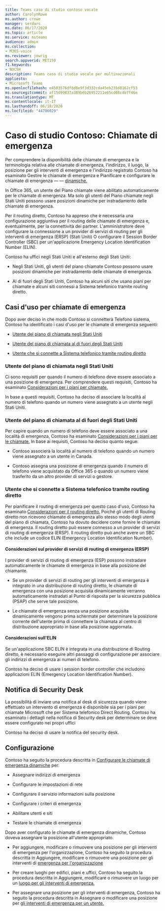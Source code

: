 ```yaml
---
title: Teams caso di studio contoso vocale
author: CarolynRowe
ms.author: crowe
manager: serdars
ms.date: 06/17/2020
ms.topic: article
ms.service: msteams
audience: admin
ms.collection:
- M365-voice
ms.reviewer: jowrig
search.appverid: MET150
f1.keywords:
- NOCSH
description: Teams caso di studio vocale per multinazionali
appliesto:
- Microsoft Teams
ms.openlocfilehash: e4503576df8d8e9f3d332cda45eb235d8162cf53
ms.sourcegitcommit: af15d99837a389b6b26952211e65cd68c4b7f46e
ms.translationtype: MT
ms.contentlocale: it-IT
ms.lasthandoff: 06/18/2020
ms.locfileid: "44786029"
---
```

# <a name="contoso-case-study-emergency-calling"></a>Caso di studio Contoso: Chiamate di emergenza

Per comprendere la disponibilità delle chiamate di emergenza e la terminologia relativa alle chiamate di emergenza, l'indirizzo, il luogo, la posizione per gli interventi di emergenza e l'indirizzo registrato Contoso ha esaminato Gestire le chiamate di emergenza e Pianificare e configurare le chiamate di emergenza &mdash; &mdash; [dinamiche.](configure-dynamic-emergency-calling.md) [](what-are-emergency-locations-addresses-and-call-routing.md)

In Office 365, un utente del Piano chiamate viene abilitato automaticamente per le chiamate di emergenza. Ma solo gli utenti del Piano chiamate negli Stati Uniti possono usare posizioni dinamiche per instradamento delle chiamate di emergenza. 

Per il routing diretto, Contoso ha appreso che è necessaria una configurazione aggiuntiva per il routing delle chiamate di emergenza e, eventualmente, per la connettività dei partner. L'amministratore deve configurare la connessione a un provider di servizi di routing per gli interventi di emergenza (ERSP) (Stati Uniti) O configurare il Session Border Controller (SBC) per un'applicazione Emergency Location Identification Number (ELIN).

Contoso ha uffici negli Stati Uniti e all'esterno degli Stati Uniti:

- Negli Stati Uniti, gli utenti del piano chiamate Contoso possono usare posizioni dinamiche per instradamento delle chiamate di emergenza. 

- Al di fuori degli Stati Uniti, Contoso ha alcuni siti che usano piani per chiamate e alcuni siti connessi a Sistema telefonico tramite routing diretto.

## <a name="emergency-calling-use-cases"></a>Casi d'uso per chiamate di emergenza

Dopo aver deciso in che modo Contoso si connetterà Telefono sistema, Contoso ha identificato i casi d'uso per le chiamate di emergenza seguenti: 

- [Utente del piano di chiamata negli Stati Uniti](#calling-plan-user-in-the-united-states) 

- [Utente del piano di chiamata al di fuori degli Stati Uniti](#calling-plan-user-outside-of-the-united-states)

- [Utente che si connette a Sistema telefonico tramite routing diretto](#user-who-connects-to-phone-system-through-direct-routing )


### <a name="calling-plan-user-in-the-united-states"></a>Utente del piano di chiamata negli Stati Uniti  

Ci sono requisiti per quando il numero di telefono deve essere associato a una posizione di emergenza. Per comprendere questi requisiti, Contoso ha esaminato [Considerazioni per i piani per chiamate.](what-are-emergency-locations-addresses-and-call-routing.md#considerations-for-calling-plans) 

In base a questi requisiti, Contoso ha deciso di associare la località al numero di telefono quando un numero viene assegnato a un utente negli Stati Uniti.

### <a name="calling-plan-user-outside-of-the-united-states"></a>Utente del piano di chiamata al di fuori degli Stati Uniti 

Per capire quando un numero di telefono deve essere associato a una località di emergenza, Contoso ha esaminato [Considerazioni per i piani per le chiamate.](what-are-emergency-locations-addresses-and-call-routing.md#considerations-for-calling-plans) In base ai requisiti, Contoso ha deciso quanto segue:  

-  Contoso associerà la località al numero di telefono quando un numero viene assegnato a un utente in Canada. 

- Contoso assegna una posizione di emergenza quando il numero di telefono viene acquistato da Office 365 o quando un numero viene trasferito da un altro provider di servizi o gestore. 

### <a name="user-who-connects-to-phone-system-through-direct-routing"></a>Utente che si connette a Sistema telefonico tramite routing diretto 

Per pianificare il routing di emergenza per questo caso d'uso, Contoso ha esaminato [Considerazioni per il routing diretto.](what-are-emergency-locations-addresses-and-call-routing.md#considerations-for-direct-routing) Poiché gli utenti di Routing diretto non ricevono chiamate di emergenza allo stesso modo degli utenti del piano di chiamata, Contoso ha dovuto decidere come fornire le chiamate di emergenza. Il routing diretto può essere connesso a un provider di servizi di routing di emergenza (ERSP). Il routing diretto può anche avere un SBC che include un codice ELIN (Emergency Location Identification Number).   

#### <a name="emergency-routing-service-provider-ersp-considerations"></a>Considerazioni sul provider di servizi di routing di emergenza (ERSP)

I provider di servizi di routing di emergenza (ESP) possono instradare automaticamente le chiamate di emergenza in base alla posizione del chiamante.  

- Se un provider di servizi di routing per gli interventi di emergenza è integrato in una distribuzione di routing diretto, le chiamate di emergenza con una posizione acquisita dinamicamente verranno automaticamente instradati al Punto di risposta per la sicurezza pubblica (PSAP) che serve tale posizione. 

- Le chiamate di emergenza senza una posizione acquisita dinamicamente vengono prima schermate per determinare la posizione corrente dell'utente prima di connettere la chiamata al centro di distribuzione appropriato in base alla posizione aggiornata. 


#### <a name="elin-considerations"></a>Considerazioni sull'ELIN

Se un'applicazione SBC ELIN è integrata in una distribuzione di Routing diretto, è necessario eseguire altri passaggi di configurazione per associare gli indirizzi di emergenza ai numeri di telefono.  

Contoso ha deciso di usare i session border controller che includono applicazioni ELIN (Emergency Location Identification Number).  

## <a name="security-desk-notification"></a>Notifica di Security Desk

La possibilità di inviare una notifica al desk di sicurezza quando viene effettuato un intervento di emergenza è disponibile sia per i piani per chiamate Microsoft che per Sistema telefonico Direct Routing. Contoso ha esaminato i dettagli nella notifica di Security desk per determinare se deve essere configurato nei propri uffici  

Contoso ha deciso di usare la notifica del security desk.

## <a name="configuration"></a>Configurazione 

Contoso ha seguito la procedura descritta in [Configurare le chiamate di emergenza dinamiche](configure-dynamic-emergency-calling.md) per: 

- Assegnare indirizzi di emergenza 

- Configurare le impostazioni di rete 

- Configurare il servizio informazioni sulla posizione 

- Configurare i criteri di emergenza 

- Abilitare utenti e siti 

- Testare le chiamate di emergenza 

Dopo aver configurato le chiamate di emergenza dinamiche, Contoso doveva assegnare la posizione all'utente appropriato.  

- Per aggiungere, modificare o rimuovere una posizione per gli interventi di emergenza per l'organizzazione, Contoso ha seguito la procedura descritta in Aggiungere, modificare o rimuovere una posizione per gli interventi di [emergenza per l'organizzazione](add-change-remove-emergency-location-organization.md)

- Per creare luoghi per edifici, piani e uffici, Contoso ha seguito la procedura descritta in Aggiungere, modificare o rimuovere un luogo per un [luogo per gli interventi di emergenza.](add-change-remove-emergency-place-organization.md) 

- Per assegnare una posizione per gli interventi di emergenza, Contoso ha seguito la procedura descritta in Assegnare o modificare una posizione per [gli interventi di emergenza per un utente.](assign-change-emergency-location-user.md) 

 